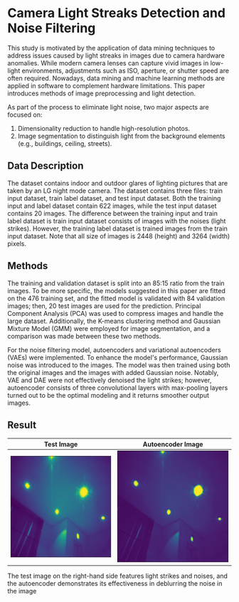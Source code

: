 # Camera Light Streaks Detection and Noise Filtering

This study is motivated by the application of data mining techniques to address issues caused by light streaks in images due to camera hardware anomalies. While modern camera lenses can capture vivid images in low-light environments, adjustments such as ISO, aperture, or shutter speed are often required. Nowadays, data mining and machine learning methods are applied in software to complement hardware limitations. This paper introduces methods of image preprocessing and light detection.

As part of the process to eliminate light noise, two major aspects are focused on:

1. Dimensionality reduction to handle high-resolution photos.
2. Image segmentation to distinguish light from the background elements (e.g., buildings, ceiling, streets).

## Data Description
The dataset contains indoor and outdoor glares of lighting pictures that are taken by an LG night mode camera. The dataset contains three files: train input dataset, train label dataset, and test input dataset. Both the training input and label dataset contain 622 images, while the test input dataset contains 20 images. The difference between the training input and train label dataset is train input dataset consists of images with the noises (light strikes). However, the training label dataset is trained images from the train input dataset. Note that all size of images is 2448 (height) and 3264 (width) pixels. 

## Methods
The training and validation dataset is split into an 85:15 ratio from the train images. To be more specific, the models suggested in this paper are fitted on the 476 training set, and the fitted model is validated with 84 validation images; then, 20 test images are used for the prediction. Principal Component Analysis (PCA) was used to compress images and handle the large dataset. Additionally, the K-means clustering method and Gaussian Mixture Model (GMM) were employed for image segmentation, and a comparison was made between these two methods.

For the noise filtering model, autoencoders and variational autoencoders (VAEs) were implemented. To enhance the model's performance, Gaussian noise was introduced to the images. The model was then trained using both the original images and the images with added Gaussian noise. Notably, VAE and DAE were not effectively denoised the light strikes; however, autoencoder consists of three convolutional layers with max-pooling layers turned out to be the optimal modeling and it returns smoother output images. 

## Result
| Test Image             | Autoencoder Image      |
| ---------------------- | ---------------------- |
| <img src="img/test.png" width="400"> | <img src="img/autoencoder.png" width="400"> |

The test image on the right-hand side features light strikes and noises, and the autoencoder demonstrates its effectiveness in deblurring the noise in the image
